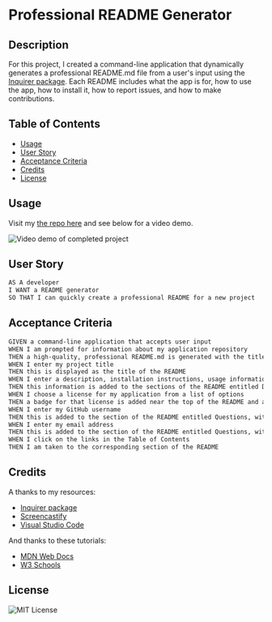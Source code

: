 # Professional README Generator
## Description
For this project, I created a command-line application that dynamically generates a professional README.md file from a user's input using the [Inquirer package](https://www.npmjs.com/package/inquirer). Each README includes what the app is for, how to use the app, how to install it, how to report issues, and how to make contributions.

## Table of Contents
- [Usage](#usage)
- [User Story](#userstory)
- [Acceptance Criteria](#acceptancecriteria)
- [Credits](#credits)
- [License](#license)

## Usage
Visit my [the repo here](https://quadrilateral0.github.io/ACD-Portfolio/) and see below for a video demo.

![Video demo of completed project](assets/images/screenshot-portfolio.png)


## User Story

```md
AS A developer
I WANT a README generator
SO THAT I can quickly create a professional README for a new project
```

## Acceptance Criteria

```md
GIVEN a command-line application that accepts user input
WHEN I am prompted for information about my application repository
THEN a high-quality, professional README.md is generated with the title of my project and sections entitled Description, Table of Contents, Installation, Usage, License, Contributing, Tests, and Questions
WHEN I enter my project title
THEN this is displayed as the title of the README
WHEN I enter a description, installation instructions, usage information, contribution guidelines, and test instructions
THEN this information is added to the sections of the README entitled Description, Installation, Usage, Contributing, and Tests
WHEN I choose a license for my application from a list of options
THEN a badge for that license is added near the top of the README and a notice is added to the section of the README entitled License that explains which license the application is covered under
WHEN I enter my GitHub username
THEN this is added to the section of the README entitled Questions, with a link to my GitHub profile
WHEN I enter my email address
THEN this is added to the section of the README entitled Questions, with instructions on how to reach me with additional questions
WHEN I click on the links in the Table of Contents
THEN I am taken to the corresponding section of the README
```

## Credits
A thanks to my resources:
- [Inquirer package](https://www.npmjs.com/package/inquirer)
- [Screencastify](https://chrome.google.com/webstore/detail/screencastify-screen-vide/mmeijimgabbpbgpdklnllpncmdofkcpn?hl=en)
- [Visual Studio Code](https://code.visualstudio.com/download)

And thanks to these tutorials:
- [MDN Web Docs](https://developer.mozilla.org/)
- [W3 Schools](https://www.w3schools.com/)

## License
![MIT License](https://img.shields.io/badge/license-MIT-green)